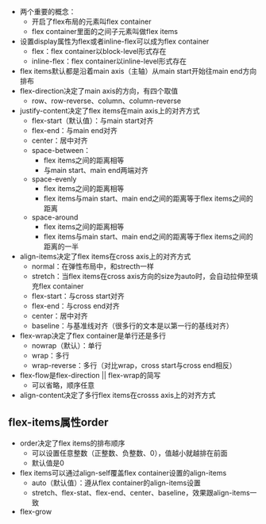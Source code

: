 + 两个重要的概念：
  + 开启了flex布局的元素叫flex container
  + flex container里面的之间子元素叫做flex items
+ 设置display属性为flex或者inline-flex可以成为flex container
  + flex：flex container以block-level形式存在
  + inline-flex：flex container以inline-level形式存在
+ flex items默认都是沿着main axis（主轴）从main start开始往main end方向排布
+ flex-direction决定了main axis的方向，有四个取值
  + row、row-reverse、column、column-reverse
+ justify-content决定了flex items在main axis上的对齐方式
  + flex-start（默认值）：与main start对齐
  + flex-end：与main end对齐
  + center：居中对齐
  + space-between：
    + flex items之间的距离相等
    + 与main start、main end两端对齐
  + space-evenly
    + flex items之间的距离相等
    + flex items与main start、main end之间的距离等于flex items之间的距离
  + space-around
    + flex items之间的距离相等
    + flex items与main start、main end之间的距离等于flex items之间的距离的一半
+ align-items决定了flex items在cross axis上的对齐方式
  + normal：在弹性布局中，和strecth一样
  + stretch：当flex items在cross axis方向的size为auto时，会自动拉伸至填充flex container
  + flex-start：与cross start对齐
  + flex-end：与cross end对齐
  + center：居中对齐
  + baseline：与基准线对齐（很多行的文本是以第一行的基线对齐）
+ flex-wrap决定了flex container是单行还是多行
  + nowrap（默认）：单行
  + wrap：多行
  + wrap-reverse：多行（对比wrap，cross start与cross end相反）
+ flex-flow是flex-direction || flex-wrap的简写
  + 可以省略，顺序任意
+ align-content决定了多行flex items在crosss axis上的对齐方式



## flex-items属性order

+ order决定了flex items的排布顺序
  + 可以设置任意整数（正整数、负整数、0），值越小就越排在前面
  + 默认值是0
+ flex items可以通过align-self覆盖flex container设置的align-items
  + auto（默认值）：遵从flex container的align-items设置
  + stretch、flex-stat、flex-end、center、baseline，效果跟align-items一致
+ flex-grow
